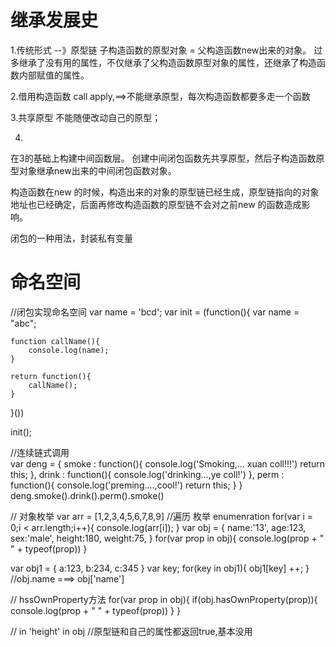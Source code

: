 # 继承发展史
1.传统形式 --》原型链
子构造函数的原型对象 = 父构造函数new出来的对象。
过多继承了没有用的属性，不仅继承了父构造函数原型对象的属性，还继承了构造函数内部赋值的属性。

2.借用构造函数
call apply,==>不能继承原型，每次构造函数都要多走一个函数


3.共享原型
不能随便改动自己的原型；

4.
在3的基础上构建中间函数层。
创建中间闭包函数先共享原型，然后子构造函数原型对象继承new出来的中间闭包函数对象。



构造函数在new 的时候，构造出来的对象的原型链已经生成，原型链指向的对象地址也已经确定，后面再修改构造函数的原型链不会对之前new 的函数造成影响。


闭包的一种用法，封装私有变量



# 命名空间

//闭包实现命名空间
var name = 'bcd';
var init = (function(){
    var name = "abc";

    function callName(){
        console.log(name);
    }

    return function(){
        callName();
    }

}())

init();


//连续链式调用  
var deng = {
    smoke : function(){
        console.log('Smoking,... xuan coll!!!')
        return this;
    },
    drink : function(){
        console.log('drinking...,ye coll!')
    },
    perm : function(){
        console.log('preming....,cool!')
        return this;
    }
}
deng.smoke().drink().perm().smoke()


// 对象枚举
var arr = [1,2,3,4,5,6,7,8,9]
//遍历 枚举 enumenration
for(var i = 0;i < arr.length;i++){
    console.log(arr[i]);
}
var obj = {
    name:'13',
    age:123,
    sex:'male',
    height:180,
    weight:75,
}
for(var prop in obj){
    console.log(prop + " " + typeof(prop))
}


var obj1 = {
    a:123,
    b:234,
    c:345
}
var key;
for(key in obj1){
    obj1[key] ++;
}
//obj.name ===> obj['name']

// hssOwnProperty方法
for(var prop in obj){
    if(obj.hasOwnProperty(prop)){
        console.log(prop + " " + typeof(prop))
    }
}


// in 
'height' in obj  //原型链和自己的属性都返回true,基本没用








